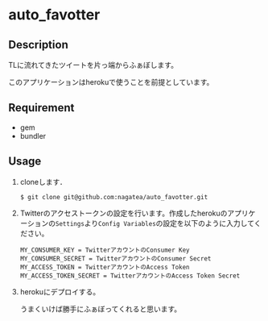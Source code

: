 auto_favotter
====

## Description

TLに流れてきたツイートを片っ端からふぁぼします。

このアプリケーションはherokuで使うことを前提としています。

## Requirement 

+ gem
+ bundler


## Usage

1. cloneします．

	```
	$ git clone git@github.com:nagatea/auto_favotter.git
	```

2. Twitterのアクセストークンの設定を行います。作成したherokuのアプリケーションの`Settings`より`Config Variables`の設定を以下のように入力してください。

	```
    MY_CONSUMER_KEY = TwitterアカウントのConsumer Key
    MY_CONSUMER_SECRET = TwitterアカウントのConsumer Secret
    MY_ACCESS_TOKEN = TwitterアカウントのAccess Token
    MY_ACCESS_TOKEN_SECRET = TwitterアカウントのAccess Token Secret
	```

3. herokuにデプロイする。

    うまくいけば勝手にふぁぼってくれると思います。
